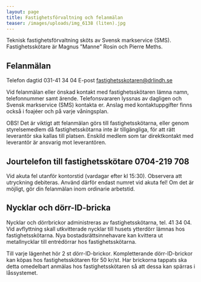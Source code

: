 ```yaml
---
layout: page
title: Fastighetsförvaltning och felanmälan
teaser: /images/uploads/img_6138 (liten).jpg
---
```

Teknisk fastighetsförvaltning sköts av Svensk markservice (SMS).
Fastighetsskötare är Magnus ”Manne” Rosin och Pierre Meths.

## Felanmälan
Telefon dagtid 031-41 34 04
E-post fastighetsskotaren@drlindh.se

Vid felanmälan eller önskad kontakt med fastighetsskötaren lämna namn, telefonnummer samt ärende. Telefonsvararen lyssnas av dagligen och Svensk markservice (SMS) kontakta er. Anslag med kontaktuppgifter finns också i foajéer och på varje våningsplan.

OBS! Det är viktigt att felanmälan görs till fastighetsskötarna, eller genom styrelsemedlem då fastighetsskötarna inte är tillgängliga, för att rätt leverantör ska kallas till platsen. Enskild medlem som tar direktkontakt med leverantör är ansvarig mot leverantören.

## Jourtelefon till fastighetsskötare 0704-219 708
Vid akuta fel utanför kontorstid (vardagar efter kl 15:30).
Observera att utryckning debiteras. Använd därför endast numret vid akuta fel! Om det är möjligt, gör din felanmälan inom ordinarie arbetstid.

## Nycklar och dörr-ID-bricka
Nycklar och dörrbrickor administreras av fastighetsskötarna, tel. 41 34 04.
Vid avflyttning skall utkvitterade nycklar till husets ytterdörr lämnas hos fastighetsskötarna.
Nya bostadsrättsinnehavare kan kvittera ut metallnycklar till
entrédörrar hos fastighetsskötarna.

Till varje lägenhet hör 2 st dörr-ID-brickor. Kompletterande dörr-ID-brickor kan köpas hos fastighetsskötaren för 50 kr/st. Har brickorna tappats ska detta omedelbart anmälas hos fastighetsskötaren så att dessa kan spärras i låssystemet.
